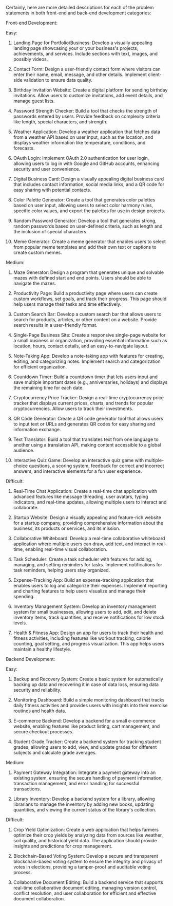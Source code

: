 Certainly, here are more detailed descriptions for each of the problem statements in both front-end and back-end development categories:

Front-end Development:

Easy:

1. Landing Page for Portfolio/Business: Develop a visually appealing landing page showcasing your or your business's projects, achievements, and services. Include sections with text, images, and possibly videos.

2. Contact Form: Design a user-friendly contact form where visitors can enter their name, email, message, and other details. Implement client-side validation to ensure data quality.

3. Birthday Invitation Website: Create a digital platform for sending birthday invitations. Allow users to customize invitations, add event details, and manage guest lists.

4. Password Strength Checker: Build a tool that checks the strength of passwords entered by users. Provide feedback on complexity criteria like length, special characters, and strength.

5. Weather Application: Develop a weather application that fetches data from a weather API based on user input, such as the location, and displays weather information like temperature, conditions, and forecasts.

6. OAuth Login: Implement OAuth 2.0 authentication for user login, allowing users to log in with Google and GitHub accounts, enhancing security and user convenience.

7. Digital Business Card: Design a visually appealing digital business card that includes contact information, social media links, and a QR code for easy sharing with potential contacts.

8. Color Palette Generator: Create a tool that generates color palettes based on user input, allowing users to select color harmony rules, specific color values, and export the palettes for use in design projects.

9. Random Password Generator: Develop a tool that generates strong, random passwords based on user-defined criteria, such as length and the inclusion of special characters.

10. Meme Generator: Create a meme generator that enables users to select from popular meme templates and add their own text or captions to create custom memes.

Medium:

1. Maze Generator: Design a program that generates unique and solvable mazes with defined start and end points. Users should be able to navigate the mazes.

2. Productivity Page: Build a productivity page where users can create custom workflows, set goals, and track their progress. This page should help users manage their tasks and time effectively.

3. Custom Search Bar: Develop a custom search bar that allows users to search for products, articles, or other content on a website. Provide search results in a user-friendly format.

4. Single-Page Business Site: Create a responsive single-page website for a small business or organization, providing essential information such as location, hours, contact details, and an easy-to-navigate layout.

5. Note-Taking App: Develop a note-taking app with features for creating, editing, and categorizing notes. Implement search and categorization for efficient organization.

6. Countdown Timer: Build a countdown timer that lets users input and save multiple important dates (e.g., anniversaries, holidays) and displays the remaining time for each date.

7. Cryptocurrency Price Tracker: Design a real-time cryptocurrency price tracker that displays current prices, charts, and trends for popular cryptocurrencies. Allow users to track their investments.

8. QR Code Generator: Create a QR code generator tool that allows users to input text or URLs and generates QR codes for easy sharing and information exchange.

9. Text Translator: Build a tool that translates text from one language to another using a translation API, making content accessible to a global audience.

10. Interactive Quiz Game: Develop an interactive quiz game with multiple-choice questions, a scoring system, feedback for correct and incorrect answers, and interactive elements for a fun user experience.

Difficult:
1. Real-Time Chat Application: Create a real-time chat application with advanced features like message threading, user avatars, typing indicators, and real-time updates, allowing multiple users to interact and collaborate.

2. Startup Website: Design a visually appealing and feature-rich website for a startup company, providing comprehensive information about the business, its products or services, and its mission.

3. Collaborative Whiteboard: Develop a real-time collaborative whiteboard application where multiple users can draw, add text, and interact in real-time, enabling real-time visual collaboration.

4. Task Scheduler: Create a task scheduler with features for adding, managing, and setting reminders for tasks. Implement notifications for task reminders, helping users stay organized.

5. Expense-Tracking App: Build an expense-tracking application that enables users to log and categorize their expenses. Implement reporting and charting features to help users visualize and manage their spending.

6. Inventory Management System: Develop an inventory management system for small businesses, allowing users to add, edit, and delete inventory items, track quantities, and receive notifications for low stock levels.

7. Health & Fitness App: Design an app for users to track their health and fitness activities, including features like workout tracking, calorie counting, goal setting, and progress visualization. This app helps users maintain a healthy lifestyle.

Backend Development:

Easy:

1. Backup and Recovery System: Create a basic system for automatically backing up data and recovering it in case of data loss, ensuring data security and reliability.

2. Monitoring Dashboard: Build a simple monitoring dashboard that tracks daily fitness activities and provides users with insights into their exercise routines and health data.

3. E-commerce Backend: Develop a backend for a small e-commerce website, enabling features like product listing, cart management, and secure checkout processes.

4. Student Grade Tracker: Create a backend system for tracking student grades, allowing users to add, view, and update grades for different subjects and calculate grade averages.

Medium:

1. Payment Gateway Integration: Integrate a payment gateway into an existing system, ensuring the secure handling of payment information, transaction management, and error handling for successful transactions.

2. Library Inventory: Develop a backend system for a library, allowing librarians to manage the inventory by adding new books, updating quantities, and viewing the current status of the library's collection.

Difficult:

1. Crop Yield Optimization: Create a web application that helps farmers optimize their crop yields by analyzing data from sources like weather, soil quality, and historical yield data. The application should provide insights and predictions for crop management.

2. Blockchain-Based Voting System: Develop a secure and transparent blockchain-based voting system to ensure the integrity and privacy of votes in elections, providing a tamper-proof and auditable voting process.

3. Collaborative Document Editing: Build a backend service that supports real-time collaborative document editing, managing version control, conflict resolution, and user collaboration for efficient and effective document collaboration.
